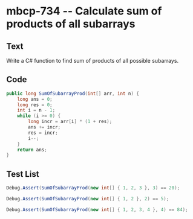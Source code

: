 # mbcp-734 -- Calculate sum of products of all subarrays

## Text

Write a C# function to find sum of products of all possible subarrays.

## Code

```csharp
public long SumOfSubarrayProd(int[] arr, int n) {
    long ans = 0;
    long res = 0;
    int i = n - 1;
    while (i >= 0) {
        long incr = arr[i] * (1 + res);
        ans += incr;
        res = incr;
        i--;
    }
    return ans;
}
```

## Test List

```csharp
Debug.Assert(SumOfSubarrayProd(new int[] { 1, 2, 3 }, 3) == 20);
```

```csharp
Debug.Assert(SumOfSubarrayProd(new int[] { 1, 2 }, 2) == 5);
```

```csharp
Debug.Assert(SumOfSubarrayProd(new int[] { 1, 2, 3, 4 }, 4) == 84);
```
